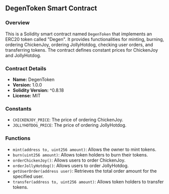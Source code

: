 
## DegenToken Smart Contract

### Overview

This is a Solidity smart contract named `DegenToken` that implements an ERC20 token called "Degen". It provides functionalities for minting, burning, ordering ChickenJoy, ordering JollyHotdog, checking user orders, and transferring tokens. The contract defines constant prices for ChickenJoy and JollyHotdog.


### Contract Details

- **Name:** DegenToken
- **Version:** 1.0.0
- **Solidity Version:** ^0.8.18
- **License:** MIT

### Constants

- `CHICKENJOY_PRICE`: The price of ordering ChickenJoy.
- `JOLLYHOTDOG_PRICE`: The price of ordering JollyHotdog.

### Functions

- `mint(address to, uint256 amount)`: Allows the owner to mint tokens.
- `burn(uint256 amount)`: Allows token holders to burn their tokens.
- `orderChickenJoy()`: Allows users to order ChickenJoy.
- `orderJollyHotdog()`: Allows users to order JollyHotdog.
- `getUserOrder(address user)`: Retrieves the total order amount for the specified user.
- `transfer(address to, uint256 amount)`: Allows token holders to transfer tokens.

